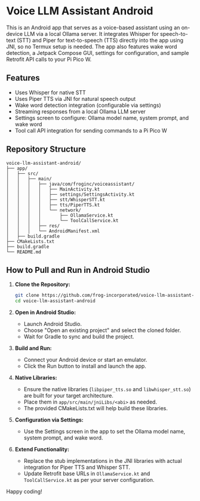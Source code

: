 # Voice LLM Assistant Android

This is an Android app that serves as a voice-based assistant using an on-device LLM via a local Ollama server. It integrates Whisper for speech-to-text (STT) and Piper for text-to-speech (TTS) directly into the app using JNI, so no Termux setup is needed. The app also features wake word detection, a Jetpack Compose GUI, settings for configuration, and sample Retrofit API calls to your Pi Pico W.

## Features

- Uses Whisper for native STT
- Uses Piper TTS via JNI for natural speech output
- Wake word detection integration (configurable via settings)
- Streaming responses from a local Ollama LLM server
- Settings screen to configure: Ollama model name, system prompt, and wake word
- Tool call API integration for sending commands to a Pi Pico W

## Repository Structure

```
voice-llm-assistant-android/
├── app/
│   ├── src/
│   │   ├── main/
│   │   │   ├── java/com/froginc/voiceassistant/
│   │   │   │   ├── MainActivity.kt
│   │   │   │   ├── settings/SettingsActivity.kt
│   │   │   │   ├── stt/WhisperSTT.kt
│   │   │   │   ├── tts/PiperTTS.kt
│   │   │   │   └── network/
│   │   │   │       ├── OllamaService.kt
│   │   │   │       └── ToolCallService.kt
│   │   │   ├── res/
│   │   │   └── AndroidManifest.xml
│   ├── build.gradle
├── CMakeLists.txt
├── build.gradle
└── README.md
```

## How to Pull and Run in Android Studio

1. **Clone the Repository:**
   ```sh
   git clone https://github.com/frog-incorporated/voice-llm-assistant-android.git
   cd voice-llm-assistant-android
   ```

2. **Open in Android Studio:**
   - Launch Android Studio.
   - Choose "Open an existing project" and select the cloned folder.
   - Wait for Gradle to sync and build the project.

3. **Build and Run:**
   - Connect your Android device or start an emulator.
   - Click the Run button to install and launch the app.

4. **Native Libraries:**
   - Ensure the native libraries (`libpiper_tts.so` and `libwhisper_stt.so`) are built for your target architecture.
   - Place them in `app/src/main/jniLibs/<abi>` as needed.
   - The provided CMakeLists.txt will help build these libraries.

5. **Configuration via Settings:**
   - Use the Settings screen in the app to set the Ollama model name, system prompt, and wake word.

6. **Extend Functionality:**
   - Replace the stub implementations in the JNI libraries with actual integration for Piper TTS and Whisper STT.
   - Update Retrofit base URLs in `OllamaService.kt` and `ToolCallService.kt` as per your server configuration.

Happy coding!